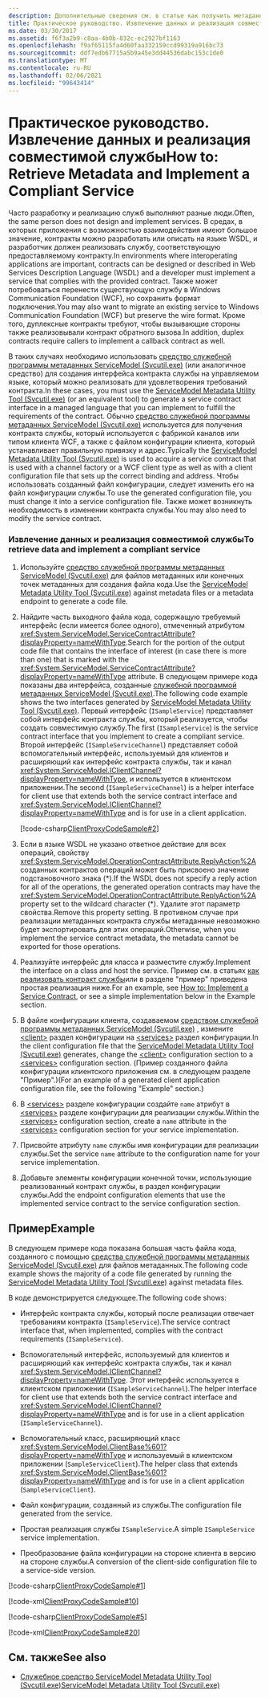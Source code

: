 ```yaml
---
description: Дополнительные сведения см. в статье как получить метаданные и реализовать совместимую службу.
title: Практическое руководство. Извлечение данных и реализация совместимой службы
ms.date: 03/30/2017
ms.assetid: f6f3a2b9-c8aa-4b0b-832c-ec2927bf1163
ms.openlocfilehash: f9af65115fa4d60faa332159ccd99319a916bc73
ms.sourcegitcommit: ddf7edb67715a5b9a45e3dd44536dabc153c1de0
ms.translationtype: MT
ms.contentlocale: ru-RU
ms.lasthandoff: 02/06/2021
ms.locfileid: "99643414"
---
```

# <a name="how-to-retrieve-metadata-and-implement-a-compliant-service"></a><span data-ttu-id="22d52-103">Практическое руководство. Извлечение данных и реализация совместимой службы</span><span class="sxs-lookup"><span data-stu-id="22d52-103">How to: Retrieve Metadata and Implement a Compliant Service</span></span>

<span data-ttu-id="22d52-104">Часто разработку и реализацию служб выполняют разные люди.</span><span class="sxs-lookup"><span data-stu-id="22d52-104">Often, the same person does not design and implement services.</span></span> <span data-ttu-id="22d52-105">В средах, в которых приложения с возможностью взаимодействия имеют большое значение, контракты можно разработать или описать на языке WSDL, и разработчик должен реализовать службу, соответствующую предоставляемому контракту.</span><span class="sxs-lookup"><span data-stu-id="22d52-105">In environments where interoperating applications are important, contracts can be designed or described in Web Services Description Language (WSDL) and a developer must implement a service that complies with the provided contract.</span></span> <span data-ttu-id="22d52-106">Также может потребоваться перенести существующую службу в Windows Communication Foundation (WCF), но сохранить формат подключения.</span><span class="sxs-lookup"><span data-stu-id="22d52-106">You may also want to migrate an existing service to Windows Communication Foundation (WCF) but preserve the wire format.</span></span> <span data-ttu-id="22d52-107">Кроме того, дуплексные контракты требуют, чтобы вызывающие стороны также реализовывали контракт обратного вызова.</span><span class="sxs-lookup"><span data-stu-id="22d52-107">In addition, duplex contracts require callers to implement a callback contract as well.</span></span>  
  
 <span data-ttu-id="22d52-108">В таких случаях необходимо использовать [средство служебной программы метаданных ServiceModel (Svcutil.exe)](../servicemodel-metadata-utility-tool-svcutil-exe.md) (или аналогичное средство) для создания интерфейса контракта службы на управляемом языке, который можно реализовать для удовлетворения требований контракта.</span><span class="sxs-lookup"><span data-stu-id="22d52-108">In these cases, you must use the [ServiceModel Metadata Utility Tool (Svcutil.exe)](../servicemodel-metadata-utility-tool-svcutil-exe.md) (or an equivalent tool) to generate a service contract interface in a managed language that you can implement to fulfill the requirements of the contract.</span></span> <span data-ttu-id="22d52-109">Обычно [средство служебной программы метаданных ServiceModel (Svcutil.exe)](../servicemodel-metadata-utility-tool-svcutil-exe.md) используется для получения контракта службы, который используется с фабрикой каналов или типом клиента WCF, а также с файлом конфигурации клиента, который устанавливает правильную привязку и адрес.</span><span class="sxs-lookup"><span data-stu-id="22d52-109">Typically the [ServiceModel Metadata Utility Tool (Svcutil.exe)](../servicemodel-metadata-utility-tool-svcutil-exe.md) is used to acquire a service contract that is used with a channel factory or a WCF client type as well as with a client configuration file that sets up the correct binding and address.</span></span> <span data-ttu-id="22d52-110">Чтобы использовать созданный файл конфигурации, следует изменить его на файл конфигурации службы.</span><span class="sxs-lookup"><span data-stu-id="22d52-110">To use the generated configuration file, you must change it into a service configuration file.</span></span> <span data-ttu-id="22d52-111">Также может возникнуть необходимость в изменении контракта службы.</span><span class="sxs-lookup"><span data-stu-id="22d52-111">You may also need to modify the service contract.</span></span>  
  
### <a name="to-retrieve-data-and-implement-a-compliant-service"></a><span data-ttu-id="22d52-112">Извлечение данных и реализация совместимой службы</span><span class="sxs-lookup"><span data-stu-id="22d52-112">To retrieve data and implement a compliant service</span></span>  
  
1. <span data-ttu-id="22d52-113">Используйте [средство служебной программы метаданных ServiceModel (Svcutil.exe)](../servicemodel-metadata-utility-tool-svcutil-exe.md) для файлов метаданных или конечных точек метаданных для создания файла кода.</span><span class="sxs-lookup"><span data-stu-id="22d52-113">Use the [ServiceModel Metadata Utility Tool (Svcutil.exe)](../servicemodel-metadata-utility-tool-svcutil-exe.md) against metadata files or a metadata endpoint to generate a code file.</span></span>  
  
2. <span data-ttu-id="22d52-114">Найдите часть выходного файла кода, содержащую требуемый интерфейс (если имеется более одного), отмеченный атрибутом <xref:System.ServiceModel.ServiceContractAttribute?displayProperty=nameWithType>.</span><span class="sxs-lookup"><span data-stu-id="22d52-114">Search for the portion of the output code file that contains the interface of interest (in case there is more than one) that is marked with the <xref:System.ServiceModel.ServiceContractAttribute?displayProperty=nameWithType> attribute.</span></span> <span data-ttu-id="22d52-115">В следующем примере кода показаны два интерфейса, созданные [служебной программой метаданных ServiceModel (Svcutil.exe)](../servicemodel-metadata-utility-tool-svcutil-exe.md).</span><span class="sxs-lookup"><span data-stu-id="22d52-115">The following code example shows the two interfaces generated by [ServiceModel Metadata Utility Tool (Svcutil.exe)](../servicemodel-metadata-utility-tool-svcutil-exe.md).</span></span> <span data-ttu-id="22d52-116">Первый интерфейс (`ISampleService`) представляет собой интерфейс контракта службы, который реализуется, чтобы создать совместимую службу.</span><span class="sxs-lookup"><span data-stu-id="22d52-116">The first (`ISampleService`) is the service contract interface that you implement to create a compliant service.</span></span> <span data-ttu-id="22d52-117">Второй интерфейс (`ISampleServiceChannel`) представляет собой вспомогательный интерфейс, используемый для клиентов и расширяющий как интерфейс контракта службы, так и канал <xref:System.ServiceModel.IClientChannel?displayProperty=nameWithType>, и используется в клиентском приложении.</span><span class="sxs-lookup"><span data-stu-id="22d52-117">The second (`ISampleServiceChannel`) is a helper interface for client use that extends both the service contract interface and <xref:System.ServiceModel.IClientChannel?displayProperty=nameWithType> and is for use in a client application.</span></span>  
  
     [!code-csharp[ClientProxyCodeSample#2](../../../../samples/snippets/csharp/VS_Snippets_CFX/clientproxycodesample/cs/proxycode.cs#2)]  
  
3. <span data-ttu-id="22d52-118">Если в языке WSDL не указано ответное действие для всех операций, свойству <xref:System.ServiceModel.OperationContractAttribute.ReplyAction%2A> созданных контрактов операций может быть присвоено значение подстановочного знака (\*).</span><span class="sxs-lookup"><span data-stu-id="22d52-118">If the WSDL does not specify a reply action for all of the operations, the generated operation contracts may have the <xref:System.ServiceModel.OperationContractAttribute.ReplyAction%2A> property set to the wildcard character (\*).</span></span> <span data-ttu-id="22d52-119">Удалите этот параметр свойства.</span><span class="sxs-lookup"><span data-stu-id="22d52-119">Remove this property setting.</span></span> <span data-ttu-id="22d52-120">В противном случае при реализации метаданных контракта службы метаданные невозможно будет экспортировать для этих операций.</span><span class="sxs-lookup"><span data-stu-id="22d52-120">Otherwise, when you implement the service contract metadata, the metadata cannot be exported for those operations.</span></span>  
  
4. <span data-ttu-id="22d52-121">Реализуйте интерфейс для класса и разместите службу.</span><span class="sxs-lookup"><span data-stu-id="22d52-121">Implement the interface on a class and host the service.</span></span> <span data-ttu-id="22d52-122">Пример см. в статьях [как реализовать контракт службы](../how-to-implement-a-wcf-contract.md)или в разделе "пример" приведена простая реализация ниже.</span><span class="sxs-lookup"><span data-stu-id="22d52-122">For an example, see [How to: Implement a Service Contract](../how-to-implement-a-wcf-contract.md), or see a simple implementation below in the Example section.</span></span>  
  
5. <span data-ttu-id="22d52-123">В файле конфигурации клиента, создаваемом [средством служебной программы метаданных ServiceModel (Svcutil.exe)](../servicemodel-metadata-utility-tool-svcutil-exe.md) , измените [\<client>](../../configure-apps/file-schema/wcf/client.md) раздел конфигурации на [\<services>](../../configure-apps/file-schema/wcf/services.md) раздел конфигурации.</span><span class="sxs-lookup"><span data-stu-id="22d52-123">In the client configuration file that the [ServiceModel Metadata Utility Tool (Svcutil.exe)](../servicemodel-metadata-utility-tool-svcutil-exe.md) generates, change the [\<client>](../../configure-apps/file-schema/wcf/client.md) configuration section to a [\<services>](../../configure-apps/file-schema/wcf/services.md) configuration section.</span></span> <span data-ttu-id="22d52-124">(Пример созданного файла конфигурации клиентского приложения см. в следующем разделе "Пример".)</span><span class="sxs-lookup"><span data-stu-id="22d52-124">(For an example of a generated client application configuration file, see the following "Example" section.)</span></span>  
  
6. <span data-ttu-id="22d52-125">В [\<services>](../../configure-apps/file-schema/wcf/services.md) разделе конфигурации создайте `name` атрибут в [\<services>](../../configure-apps/file-schema/wcf/services.md) разделе конфигурации для реализации службы.</span><span class="sxs-lookup"><span data-stu-id="22d52-125">Within the [\<services>](../../configure-apps/file-schema/wcf/services.md) configuration section, create a `name` attribute in the [\<services>](../../configure-apps/file-schema/wcf/services.md) configuration section for your service implementation.</span></span>  
  
7. <span data-ttu-id="22d52-126">Присвойте атрибуту `name` службы имя конфигурации для реализации службы.</span><span class="sxs-lookup"><span data-stu-id="22d52-126">Set the service `name` attribute to the configuration name for your service implementation.</span></span>  
  
8. <span data-ttu-id="22d52-127">Добавьте элементы конфигурации конечной точки, использующие реализованный контракт службы, в раздел конфигурации службы.</span><span class="sxs-lookup"><span data-stu-id="22d52-127">Add the endpoint configuration elements that use the implemented service contract to the service configuration section.</span></span>  
  
## <a name="example"></a><span data-ttu-id="22d52-128">Пример</span><span class="sxs-lookup"><span data-stu-id="22d52-128">Example</span></span>  

 <span data-ttu-id="22d52-129">В следующем примере кода показана большая часть файла кода, созданного с помощью [средства служебной программы метаданных ServiceModel (Svcutil.exe)](../servicemodel-metadata-utility-tool-svcutil-exe.md) для файлов метаданных.</span><span class="sxs-lookup"><span data-stu-id="22d52-129">The following code example shows the majority of a code file generated by running the [ServiceModel Metadata Utility Tool (Svcutil.exe)](../servicemodel-metadata-utility-tool-svcutil-exe.md) against metadata files.</span></span>  
  
 <span data-ttu-id="22d52-130">В коде демонстрируется следующее.</span><span class="sxs-lookup"><span data-stu-id="22d52-130">The following code shows:</span></span>  
  
- <span data-ttu-id="22d52-131">Интерфейс контракта службы, который после реализации отвечает требованиям контракта (`ISampleService`).</span><span class="sxs-lookup"><span data-stu-id="22d52-131">The service contract interface that, when implemented, complies with the contract requirements (`ISampleService`).</span></span>  
  
- <span data-ttu-id="22d52-132">Вспомогательный интерфейс, используемый для клиентов и расширяющий как интерфейс контракта службы, так и канал <xref:System.ServiceModel.IClientChannel?displayProperty=nameWithType>. Этот интерфейс используется в клиентском приложении (`ISampleServiceChannel`).</span><span class="sxs-lookup"><span data-stu-id="22d52-132">The helper interface for client use that extends both the service contract interface and <xref:System.ServiceModel.IClientChannel?displayProperty=nameWithType> and is for use in a client application (`ISampleServiceChannel`).</span></span>  
  
- <span data-ttu-id="22d52-133">Вспомогательный класс, расширяющий класс <xref:System.ServiceModel.ClientBase%601?displayProperty=nameWithType> и используемый в клиентском приложении (`SampleServiceClient`).</span><span class="sxs-lookup"><span data-stu-id="22d52-133">The helper class that extends <xref:System.ServiceModel.ClientBase%601?displayProperty=nameWithType> and is for use in a client application (`SampleServiceClient`).</span></span>  
  
- <span data-ttu-id="22d52-134">Файл конфигурации, созданный из службы.</span><span class="sxs-lookup"><span data-stu-id="22d52-134">The configuration file generated from the service.</span></span>  
  
- <span data-ttu-id="22d52-135">Простая реализация службы `ISampleService`.</span><span class="sxs-lookup"><span data-stu-id="22d52-135">A simple `ISampleService` service implementation.</span></span>  
  
- <span data-ttu-id="22d52-136">Преобразование файла конфигурации на стороне клиента в версию на стороне службы.</span><span class="sxs-lookup"><span data-stu-id="22d52-136">A conversion of the client-side configuration file to a service-side version.</span></span>  
  
[!code-csharp[ClientProxyCodeSample#1](../../../../samples/snippets/csharp/VS_Snippets_CFX/clientproxycodesample/cs/proxycode.cs#1)]

[!code-xml[ClientProxyCodeSample#10](../../../../samples/snippets/csharp/VS_Snippets_CFX/clientproxycodesample/cs/client.exe.config#10)]

[!code-csharp[ClientProxyCodeSample#5](../../../../samples/snippets/csharp/VS_Snippets_CFX/clientproxycodesample/cs/hostapplication.cs#5)]

[!code-xml[ClientProxyCodeSample#20](../../../../samples/snippets/csharp/VS_Snippets_CFX/clientproxycodesample/cs/hostapplication.exe.config#20)]
  
## <a name="see-also"></a><span data-ttu-id="22d52-137">См. также</span><span class="sxs-lookup"><span data-stu-id="22d52-137">See also</span></span>

- [<span data-ttu-id="22d52-138">Служебное средство ServiceModel Metadata Utility Tool (Svcutil.exe)</span><span class="sxs-lookup"><span data-stu-id="22d52-138">ServiceModel Metadata Utility Tool (Svcutil.exe)</span></span>](../servicemodel-metadata-utility-tool-svcutil-exe.md)

